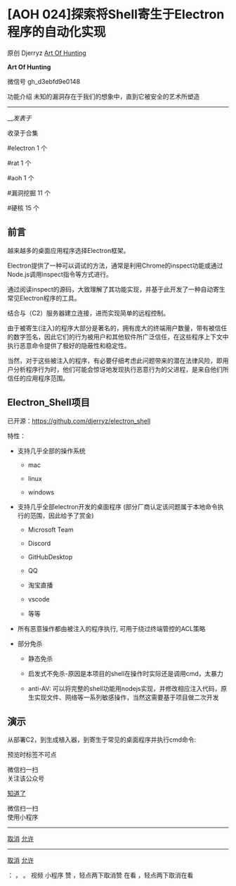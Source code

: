 #  [AOH 024]探索将Shell寄生于Electron程序的自动化实现

原创 Djerryz  [ Art Of Hunting ](javascript:void\(0\);)

**Art Of Hunting** ![]()

微信号 gh_d3ebfd9e0148

功能介绍 未知的漏洞存在于我们的想象中，直到它被安全的艺术所塑造

____

___发表于_

收录于合集

#electron 1 个

#rat 1 个

#aoh 1 个

#漏洞挖掘 11 个

#硬核 15 个

## 前言

越来越多的桌面应用程序选择Electron框架。

Electron提供了一种可以调试的方法，通常是利用Chrome的inspect功能或通过Node.js调用inspect指令等方式进行。

通过阅读inspect的源码，大致理解了其功能实现，并基于此开发了一种自动寄生常见Electron程序的工具。

结合与（C2）服务器建立连接，进而实现简单的远程控制。

由于被寄生(注入)的程序大部分是著名的，拥有庞大的终端用户数量，带有被信任的数字签名，因此它们的行为被用户和其他软件所广泛信任，在这些程序上下文中执行恶意命令提供了极好的隐蔽性和稳定性。

当然，对于这些被注入的程序，有必要仔细考虑此问题带来的潜在法律风险，即用户分析程序行为时，他们可能会惊讶地发现执行恶意行为的父进程，是来自他们所信任的应用程序范围。

  

## Electron_Shell项目

已开源：https://github.com/djerryz/electron_shell

特性：

  * 支持几乎全部的操作系统

    * mac

    * linux

    * windows

  * 支持几乎全部electron开发的桌面程序   (部分厂商认定该问题属于本地命令执行的范围，因此给予了赏金)

    * Microsoft Team

    * Discord

    * GitHubDesktop

    * QQ

    * 淘宝直播

    * vscode

    * 等等

  * 所有恶意操作都由被注入的程序执行,  可用于绕过终端管控的ACL策略

  * 部分免杀

    * 静态免杀  

    * 启发式不免杀-原因是本项目的shell在操作时实际还是调用cmd，太暴力

    * anti-AV: 可以将完整的shell功能用nodejs实现，并修改相应注入代码，原生实现文件、网络等一系列敏感操作，当然这需要基于项目做二次开发

  

## 演示

从部署C2，到生成植入器，到寄生于常见的桌面程序并执行cmd命令:

  

  

  

预览时标签不可点

微信扫一扫  
关注该公众号

[知道了](javascript:;)

微信扫一扫  
使用小程序

****

[取消](javascript:void\(0\);) [允许](javascript:void\(0\);)

****

[取消](javascript:void\(0\);) [允许](javascript:void\(0\);)

： ， 。   视频 小程序 赞 ，轻点两下取消赞 在看 ，轻点两下取消在看

